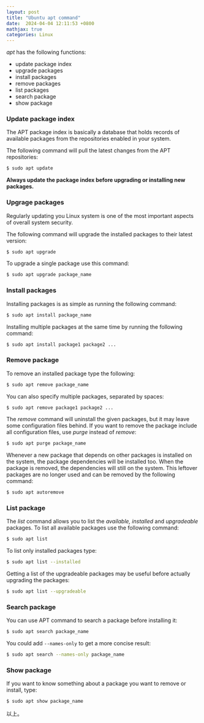 ```yaml
---
layout: post
title: "Ubuntu apt command"
date:  2024-04-04 12:11:53 +0800
mathjax: true
categories: Linux
---
```


*apt* has the following functions:
- update package index
- upgrade packages
- install packages
- remove packages
- list packages
- search package
- show package

### Update package index
The APT package index is basically a database that holds records of available packages from the repositories enabled in your system.  

The following command will pull the latest changes from the APT repositories:
```sh
$ sudo apt update
```

**Always update the package index before upgrading or installing new packages.**

### Upgrage packages
Regularly updating you Linux system is one of the most important aspects of overall system security.

The following command will upgrade the installed packages to their latest version:
```sh
$ sudo apt upgrade
```

To upgrade a single package use this command:
```sh
$ sudo apt upgrade package_name
```

### Install packages
Installing packages is as simple as running the following command:
```sh
$ sudo apt install package_name
```

Installing multiple packages at the same time by running the following command:
```sh
$ sudo apt install package1 package2 ...
```

### Remove package
To remove an installed package type the following:
```sh
$ sudo apt remove package_name
```

You can also specify multiple packages, separated by spaces:
```sh
$ sudo apt remove package1 package2 ...
```

The *remove* command will uninstall the given packages, but it may leave some configuration files behind. If you want to remove the package include all configuration files, use *purge* instead of *remove*:
```sh
$ sudo apt purge package_name
```

Whenever a new package that depends on other packages is installed on the system, the package dependencies will be installed too. When the package is removed, the dependencies will still on the system. This leftover packages are no longer used and can be removed by the following command:
```sh
$ sudo apt autoremove
```

### List package
The *list* command allows you to list the *available, installed* and *upgradeable* packages.
To list all available packages use the following command:
```sh
$ sudo apt list
```

To list only installed packages type:
```sh
$ sudo apt list --installed
```

Getting a list of the upgradeable packages may be useful before actually upgrading the packages:
```sh 
$ sudo apt list --upgradeable
``` 
### Search package
You can use APT command to search a package before installing it:
```sh
$ sudo apt search package_name
``` 

You could add `--names-only` to get a more concise result:
```sh
$ sudo apt search --names-only package_name
```

### Show package
If you want to know something about a package you want to remove or install, type:
```sh
$ sudo apt show package_name
``` 

以上。
